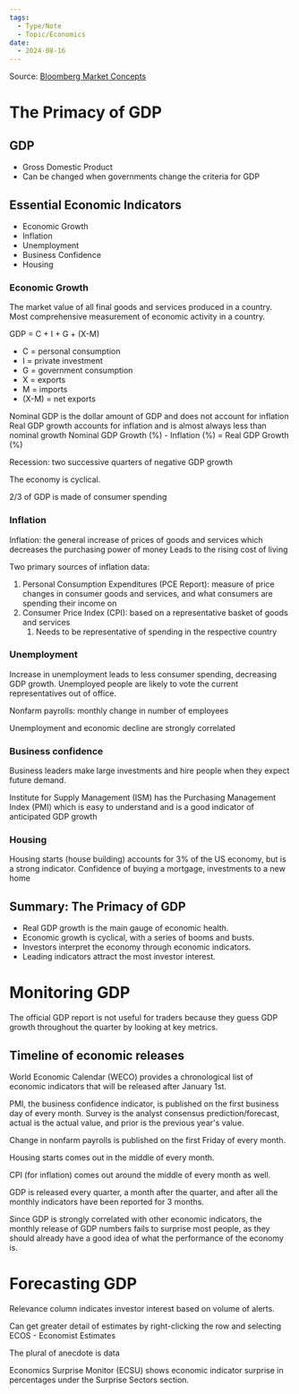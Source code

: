 ```yaml
---
tags:
  - Type/Note
  - Topic/Economics
date:
  - 2024-08-16
---
```


Source: [Bloomberg Market Concepts](https://portal.bloombergforeducation.com/courses?course_category_id=3)

# The Primacy of GDP

## GDP

- Gross Domestic Product
- Can be changed when governments change the criteria for GDP 

## Essential Economic Indicators

- Economic Growth
- Inflation
- Unemployment
- Business Confidence
- Housing

### Economic Growth

The market value of all final goods and services produced in a country.
Most comprehensive measurement of economic activity in a country. 

GDP = C + I + G + (X-M)
- C = personal consumption
- I = private investment
- G = government consumption
- X = exports
- M = imports
- (X-M) = net exports

Nominal GDP is the dollar amount of GDP and does not account for inflation
Real GDP growth accounts for inflation and is almost always less than nominal growth
Nominal GDP Growth (%) - Inflation (%) = Real GDP Growth (%)

Recession: two successive quarters of negative GDP growth

The economy is cyclical.

2/3 of GDP is made of consumer spending

### Inflation

Inflation: the general increase of prices of goods and services which decreases the purchasing power of money
Leads to the rising cost of living

Two primary sources of inflation data:
1. Personal Consumption Expenditures (PCE Report): measure of price changes in consumer goods and services, and what consumers are spending their income on
2. Consumer Price Index (CPI): based on a representative basket of goods and services
	1. Needs to be representative of spending in the respective country

### Unemployment

Increase in unemployment leads to less consumer spending, decreasing GDP growth.
Unemployed people are likely to vote the current representatives out of office.

Nonfarm payrolls: monthly change in number of employees

Unemployment and economic decline are strongly correlated

### Business confidence

Business leaders make large investments and hire people when they expect future demand.

Institute for Supply Management (ISM) has the Purchasing Management Index (PMI) which is easy to understand and is a good indicator of anticipated GDP growth

### Housing

Housing starts (house building) accounts for 3% of the US economy, but is a strong indicator. 
Confidence of buying a mortgage, investments to a new home

## Summary: The Primacy of GDP

- Real GDP growth is the main gauge of economic health.
- Economic growth is cyclical, with a series of booms and busts.
- Investors interpret the economy through economic indicators.
- Leading indicators attract the most investor interest.

# Monitoring GDP

The official GDP report is not useful for traders because they guess GDP growth throughout the quarter by looking at key metrics. 

## Timeline of economic releases

World Economic Calendar (WECO) provides a chronological list of economic indicators that will be released after January 1st. 

PMI, the business confidence indicator, is published on the first business day of every month.
Survey is the analyst consensus prediction/forecast, actual is the actual value, and prior is the previous year's value. 

Change in nonfarm payrolls is published on the first Friday of every month. 

Housing starts comes out in the middle of every month. 

CPI (for inflation) comes out around the middle of every month as well.

GDP is released every quarter, a month after the quarter, and after all the monthly indicators have been reported for 3 months. 

Since GDP is strongly correlated with other economic indicators, the monthly release of GDP numbers fails to surprise most people, as they should already have a good idea of what the performance of the economy is. 

# Forecasting GDP

Relevance column indicates investor interest based on volume of alerts. 

Can get greater detail of estimates by right-clicking the row and selecting ECOS - Economist Estimates

The plural of anecdote is data

Economics Surprise Monitor (ECSU) shows economic indicator surprise in percentages under the Surprise Sectors section. 